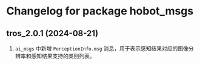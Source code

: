 # Changelog for package hobot_msgs

tros_2.0.1 (2024-08-21)
------------------
1. `ai_msgs` 中新增 `PerceptionInfo.msg` 消息，用于表示感知结果对应的图像分辨率和感知结果支持的类别列表。
